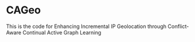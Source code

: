 # CAGeo
This is the code for Enhancing Incremental IP Geolocation through Conflict-Aware Continual Active Graph Learning

